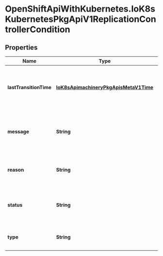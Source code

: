 # OpenShiftApiWithKubernetes.IoK8sKubernetesPkgApiV1ReplicationControllerCondition

## Properties
Name | Type | Description | Notes
------------ | ------------- | ------------- | -------------
**lastTransitionTime** | [**IoK8sApimachineryPkgApisMetaV1Time**](IoK8sApimachineryPkgApisMetaV1Time.md) | The last time the condition transitioned from one status to another. | [optional] 
**message** | **String** | A human readable message indicating details about the transition. | [optional] 
**reason** | **String** | The reason for the condition&#39;s last transition. | [optional] 
**status** | **String** | Status of the condition, one of True, False, Unknown. | 
**type** | **String** | Type of replication controller condition. | 


